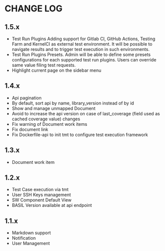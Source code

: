 # CHANGE LOG

## 1.5.x

- Test Run Plugins
  Adding support for Gitlab CI, GitHub Actions, Testing Farm and KernelCI
  as external test environment. It will be possible to navigate results and to
  trigger test execution in such environments.
- Test Run Plugins Presets. Admin will be able to define some presets configurations
  for each supported test run plugins. Users can override same value filing test requests.
- Highlight current page on the sidebar menu

## 1.4.x

- Api pagination
- By default, sort api by name, library_version instead of by id
- Show and manage unmapped Document
- Avoid to increase the api version on case of last_coverage (field used as cached coverage value) changes
- Fix warning of Document work items
- Fix document link
- Fix Dockerfile-api to init tmt to configure test execution framework

## 1.3.x

- Document work item

## 1.2.x

- Test Case execution via tmt
- User SSH Keys management
- SW Component Default View
- BASIL Version available at api endpoint

## 1.1.x

- Markdown support
- Notification
- User Management
